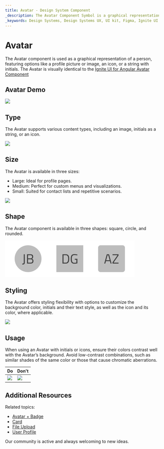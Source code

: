 ```yaml
---
title: Avatar - Design System Component
_description: The Avatar Component Symbol is a graphical representation of personal information. 
_keywords: Design Systems, Design Systems UX, UI kit, Figma, Ignite UI for Angular, Angular, Angular Design System, Design Kits for Angular
---
```


# Avatar

The Avatar component is used as a graphical representation of a person, featuring options like a profile picture or image, an icon, or a string with initials. The Avatar is visually identical to the [Ignite UI for Angular Avatar Component](https://www.infragistics.com/products/ignite-ui-angular/angular/components/avatar.html)

## Avatar Demo

<img class="responsive-img" src="../images/avatar_demo.png" srcset="../images/avatar_demo@2x.png 2x" />

## Type

The Avatar supports various content types, including an image, initials as a string, or an icon.

<img class="responsive-img" src="../images/avatar_content.png" srcset="../images/avatar_content@2x.png 2x" />

## Size

The Avatar is available in three sizes:
- Large: Ideal for profile pages.
- Medium: Perfect for custom menus and visualizations.
- Small: Suited for contact lists and repetitive scenarios.

<img class="responsive-img" src="../images/avatar_sizes.png" srcset="../images/avatar_sizes@2x.png 2x" />

## Shape

The Avatar component is available in three shapes: square, circle, and rounded.

<img class="responsive-img" src="../images/avatar_type.png" srcset="../images/avatar_type@2x.png 2x" />

## Styling

The Avatar offers styling flexibility with options to customize the background color, initials and their text style, as well as the icon and its color, where applicable.

<img class="responsive-img" src="../images/avatar_styling.png" srcset="../images/avatar_styling@2x.png 2x" />

## Usage

When using an Avatar with initials or icons, ensure their colors contrast well with the Avatar’s background. Avoid low-contrast combinations, such as similar shades of the same color or those that cause chromatic aberrations.

| Do                                                                             | Don't                                                                              |
| ------------------------------------------------------------------------------ | ---------------------------------------------------------------------------------- |
| <img class="responsive-img" src="../images/avatar_do1.png" srcset="../images/avatar_do1@2x.png 2x" /> | <img class="responsive-img" src="../images/avatar_dont1.png" srcset="../images/avatar_dont1@2x.png 2x" /> |

## Additional Resources

Related topics:

- [Avatar + Badge](../patterns/avatar-badge.md)
- [Card](card.md)
- [File Upload](../patterns/file-upload.md)
- [User Profile](../patterns/user-profile.md)
  <div class="divider--half"></div>

Our community is active and always welcoming to new ideas.
